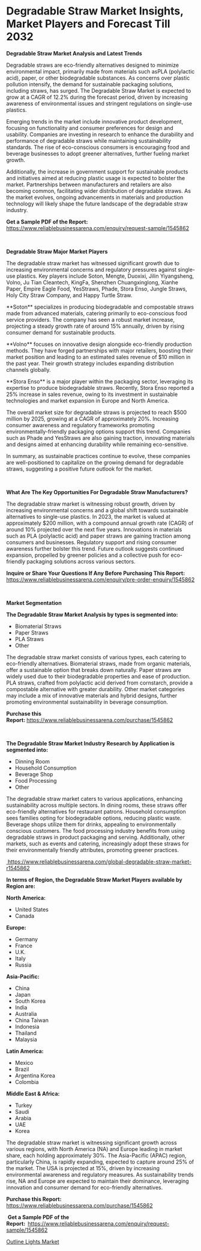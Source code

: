 <p><h1>Degradable Straw Market Insights, Market Players and Forecast Till 2032</h1></p><p><strong>Degradable Straw Market Analysis and Latest Trends</strong></p>
<p><p>Degradable straws are eco-friendly alternatives designed to minimize environmental impact, primarily made from materials such asPLA (polylactic acid), paper, or other biodegradable substances. As concerns over plastic pollution intensify, the demand for sustainable packaging solutions, including straws, has surged. The Degradable Straw Market is expected to grow at a CAGR of 12.2% during the forecast period, driven by increasing awareness of environmental issues and stringent regulations on single-use plastics.</p><p>Emerging trends in the market include innovative product development, focusing on functionality and consumer preferences for design and usability. Companies are investing in research to enhance the durability and performance of degradable straws while maintaining sustainability standards. The rise of eco-conscious consumers is encouraging food and beverage businesses to adopt greener alternatives, further fueling market growth.</p><p>Additionally, the increase in government support for sustainable products and initiatives aimed at reducing plastic usage is expected to bolster the market. Partnerships between manufacturers and retailers are also becoming common, facilitating wider distribution of degradable straws. As the market evolves, ongoing advancements in materials and production technology will likely shape the future landscape of the degradable straw industry.</p></p>
<p><strong>Get a Sample PDF of the Report:&nbsp;</strong> <a href="https://www.reliablebusinessarena.com/enquiry/request-sample/1545862?utm_campaign=2031&utm_medium=2&utm_source=Github&utm_content=ia&utm_term=06022025&utm_id=degradable-straw">https://www.reliablebusinessarena.com/enquiry/request-sample/1545862</a></p>
<p>&nbsp;</p>
<p><strong>Degradable Straw Major Market Players</strong></p>
<p><p>The degradable straw market has witnessed significant growth due to increasing environmental concerns and regulatory pressures against single-use plastics. Key players include Soton, Mengte, Duoxixi, Jilin Yiyangsheng, Volno, Ju Tian Cleantech, KingFa, Shenzhen Chuangxinglong, Xianhe Paper, Empire Eagle Food, YesStraws, Phade, Stora Enso, Jungle Straws, Holy City Straw Company, and Happy Turtle Straw.</p><p>**Soton** specializes in producing biodegradable and compostable straws made from advanced materials, catering primarily to eco-conscious food service providers. The company has seen a robust market increase, projecting a steady growth rate of around 15% annually, driven by rising consumer demand for sustainable products.</p><p>**Volno** focuses on innovative design alongside eco-friendly production methods. They have forged partnerships with major retailers, boosting their market position and leading to an estimated sales revenue of $10 million in the past year. Their growth strategy includes expanding distribution channels globally.</p><p>**Stora Enso** is a major player within the packaging sector, leveraging its expertise to produce biodegradable straws. Recently, Stora Enso reported a 25% increase in sales revenue, owing to its investment in sustainable technologies and market expansion in Europe and North America.</p><p>The overall market size for degradable straws is projected to reach $500 million by 2025, growing at a CAGR of approximately 20%. Increasing consumer awareness and regulatory frameworks promoting environmentally-friendly packaging options support this trend. Companies such as Phade and YesStraws are also gaining traction, innovating materials and designs aimed at enhancing durability while remaining eco-sensitive.</p><p>In summary, as sustainable practices continue to evolve, these companies are well-positioned to capitalize on the growing demand for degradable straws, suggesting a positive future outlook for the market.</p></p>
<p>&nbsp;</p>
<p><strong>What Are The Key Opportunities For Degradable Straw Manufacturers?</strong></p>
<p><p>The degradable straw market is witnessing robust growth, driven by increasing environmental concerns and a global shift towards sustainable alternatives to single-use plastics. In 2023, the market is valued at approximately $200 million, with a compound annual growth rate (CAGR) of around 10% projected over the next five years. Innovations in materials such as PLA (polylactic acid) and paper straws are gaining traction among consumers and businesses. Regulatory support and rising consumer awareness further bolster this trend. Future outlook suggests continued expansion, propelled by greener policies and a collective push for eco-friendly packaging solutions across various sectors.</p></p>
<p><strong>Inquire or Share Your Questions If Any Before Purchasing This Report:</strong> <a href="https://www.reliablebusinessarena.com/enquiry/pre-order-enquiry/1545862?utm_campaign=2031&utm_medium=2&utm_source=Github&utm_content=ia&utm_term=06022025&utm_id=degradable-straw">https://www.reliablebusinessarena.com/enquiry/pre-order-enquiry/1545862</a></p>
<p>&nbsp;</p>
<p><strong>Market Segmentation</strong></p>
<p><strong>The Degradable Straw Market Analysis by types is segmented into:</strong></p>
<p><ul><li>Biomaterial Straws</li><li>Paper Straws</li><li>PLA Straws</li><li>Other</li></ul></p>
<p><p>The degradable straw market consists of various types, each catering to eco-friendly alternatives. Biomaterial straws, made from organic materials, offer a sustainable option that breaks down naturally. Paper straws are widely used due to their biodegradable properties and ease of production. PLA straws, crafted from polylactic acid derived from cornstarch, provide a compostable alternative with greater durability. Other market categories may include a mix of innovative materials and hybrid designs, further promoting environmental sustainability in beverage consumption.</p></p>
<p><strong>Purchase this Report:&nbsp;</strong><a href="https://www.reliablebusinessarena.com/purchase/1545862?utm_campaign=2031&utm_medium=2&utm_source=Github&utm_content=ia&utm_term=06022025&utm_id=degradable-straw">https://www.reliablebusinessarena.com/purchase/1545862</a></p>
<p>&nbsp;</p>
<p><strong>The Degradable Straw Market Industry Research by Application is segmented into:</strong></p>
<p><ul><li>Dinning Room</li><li>Household Consumption</li><li>Beverage Shop</li><li>Food Processing</li><li>Other</li></ul></p>
<p><p>The degradable straw market caters to various applications, enhancing sustainability across multiple sectors. In dining rooms, these straws offer eco-friendly alternatives for restaurant patrons. Household consumption sees families opting for biodegradable options, reducing plastic waste. Beverage shops utilize them for drinks, appealing to environmentally conscious customers. The food processing industry benefits from using degradable straws in product packaging and serving. Additionally, other markets, such as events and catering, increasingly adopt these straws for their environmentally friendly attributes, promoting greener practices.</p></p>
<p><a href="https://www.reliablebusinessarena.com/global-degradable-straw-market-r1545862?utm_campaign=2031&utm_medium=2&utm_source=Github&utm_content=ia&utm_term=06022025&utm_id=degradable-straw">&nbsp;https://www.reliablebusinessarena.com/global-degradable-straw-market-r1545862</a></p>
<p><strong>In terms of Region, the Degradable Straw Market Players available by Region are:</strong></p>
<p>
    <p> <strong> North America: </strong>
        <ul>
            <li>United States</li>
            <li>Canada</li>
        </ul>
        </p> 
    <p> <strong> Europe: </strong>
        <ul>
            <li>Germany</li>
            <li>France</li>
            <li>U.K.</li>
            <li>Italy</li>
            <li>Russia</li>
        </ul>
        </p> 
    <p> <strong> Asia-Pacific: </strong>
        <ul>
            <li>China</li>
            <li>Japan</li>
            <li>South Korea</li>
            <li>India</li>
            <li>Australia</li>
            <li>China Taiwan</li>
            <li>Indonesia</li>
            <li>Thailand</li>
            <li>Malaysia</li>
        </ul>
        </p> 
    <p> <strong> Latin America: </strong>
        <ul>
            <li>Mexico</li>
            <li>Brazil</li>
            <li>Argentina Korea</li>
            <li>Colombia</li>
        </ul>
        </p> 
    <p> <strong> Middle East & Africa: </strong>
        <ul>
            <li>Turkey</li>
            <li>Saudi</li>
            <li>Arabia</li>
            <li>UAE</li>
            <li>Korea</li>
        </ul>
    </p>
    </p>
<p><p>The degradable straw market is witnessing significant growth across various regions, with North America (NA) and Europe leading in market share, each holding approximately 30%. The Asia-Pacific (APAC) region, particularly China, is rapidly expanding, expected to capture around 25% of the market. The USA is projected at 15%, driven by increasing environmental awareness and regulatory measures. As sustainability trends rise, NA and Europe are expected to maintain their dominance, leveraging innovation and consumer demand for eco-friendly alternatives.</p></p>
<p><strong>Purchase this Report: </strong><a href="https://www.reliablebusinessarena.com/purchase/1545862?utm_campaign=2031&utm_medium=2&utm_source=Github&utm_content=ia&utm_term=06022025&utm_id=degradable-straw">https://www.reliablebusinessarena.com/purchase/1545862</a></p>
<p>&nbsp;<strong>Get a Sample PDF of the Report:&nbsp;&nbsp;</strong><a href="https://www.reliablebusinessarena.com/enquiry/request-sample/1545862?utm_campaign=2031&utm_medium=2&utm_source=Github&utm_content=ia&utm_term=06022025&utm_id=degradable-straw">https://www.reliablebusinessarena.com/enquiry/request-sample/1545862</a></p>
<p><strong></strong></p>
<p><p><a href="https://github.com/wileonie19657/Market-Research-Report-List-1/blob/main/outline-lights-market.md?utm_campaign=2031&utm_medium=2&utm_source=Github&utm_content=ia&utm_term=06022025&utm_id=degradable-straw">Outline Lights Market</a></p></p>